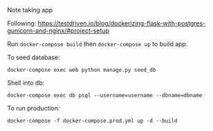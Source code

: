 Note taking app

Following:
https://testdriven.io/blog/dockerizing-flask-with-postgres-gunicorn-and-nginx/#project-setup

Run `docker-compose build` then `docker-compose up` to build app.

To seed database:

`docker-compose exec web python manage.py seed_db`

Shell into db:

`docker-compose exec db psql --username=username --dbname=dbname`

To run production:

`docker-compose -f docker-compose.prod.yml up -d --build`